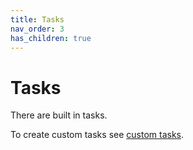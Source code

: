 ```yaml
---
title: Tasks
nav_order: 3
has_children: true
---
```


# Tasks

There are built in tasks.

To create custom tasks see [custom tasks](../custom-task.md).